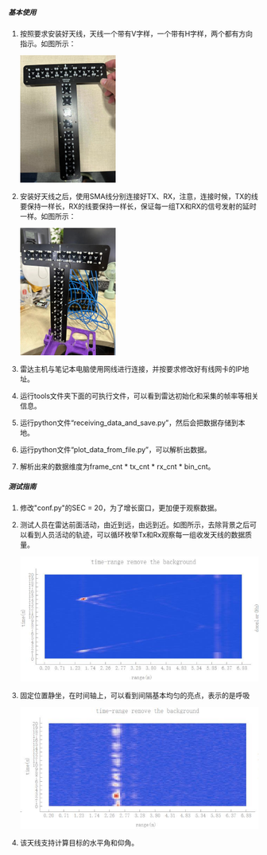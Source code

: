 ##### 基本使用

1. 按照要求安装好天线，天线一个带有V字样，一个带有H字样，两个都有方向指示。如图所示：

   <img src=".\天线安装示意图.jpg" alt="天线安装示意图" style="zoom:25%;" />

2. 安装好天线之后，使用SMA线分别连接好TX、RX，注意，连接时候，TX的线要保持一样长，RX的线要保持一样长，保证每一组TX和RX的信号发射的延时一样。如图所示：

   <img src=".\天线接线示意图.jpg" alt="天线接线示意图" style="zoom:25%;" />

3. 雷达主机与笔记本电脑使用网线进行连接，并按要求修改好有线网卡的IP地址。

4. 运行tools文件夹下面的可执行文件，可以看到雷达初始化和采集的帧率等相关信息。

5. 运行python文件“receiving_data_and_save.py”，然后会把数据存储到本地。

6. 运行python文件“plot_data_from_file.py”，可以解析出数据。

7. 解析出来的数据维度为frame_cnt * tx_cnt * rx_cnt * bin_cnt。

##### 测试指南

1. 修改"conf.py"的SEC = 20，为了增长窗口，更加便于观察数据。

2. 测试人员在雷达前面活动，由近到远，由远到近。如图所示，去除背景之后可以看到人员活动的轨迹，可以循环枚举Tx和Rx观察每一组收发天线的数据质量。

   <img src=".\运动图.jpg" alt="运动图" style="zoom:80%;" />

3. 固定位置静坐，在时间轴上，可以看到间隔基本均匀的亮点，表示的是呼吸

   <img src=".\静息图.jpg" alt="静息图" style="zoom:80%;" />

4. 该天线支持计算目标的水平角和仰角。